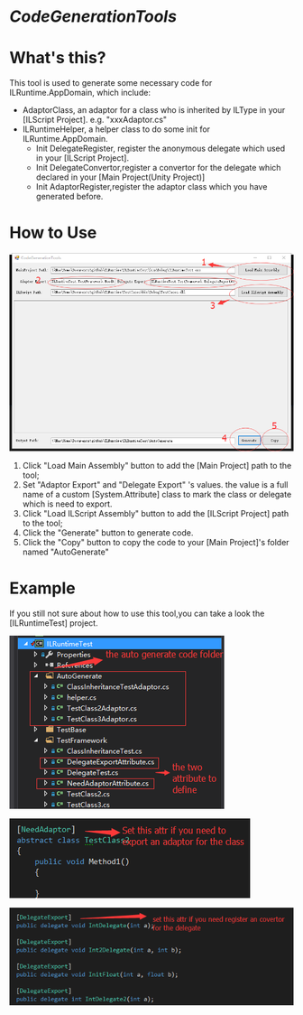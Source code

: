 *CodeGenerationTools*
============
**What's this?**
============
This tool is used to generate some necessary code for ILRuntime.AppDomain, which include:
* AdaptorClass, an adaptor for a class who is inherited by ILType in your [ILScript Project]. e.g. "xxxAdaptor.cs"
* ILRuntimeHelper, a helper class to do some init for ILRuntime.AppDomain.
    * Init DelegateRegister, register the anonymous delegate which used in your [ILScript Project].
    * Init DelegateConvertor,register a convertor for the delegate which declared in your [Main Project(Unity Project)]
    * Init AdaptorRegister,register the adaptor class which you have generated before.

**How to Use**
============
![picture1](./pic_1.png)

1. Click "Load Main Assembly" button to add the [Main Project] path to the tool;
2. Set "Adaptor Export" and "Delegate Export" 's values. the value is a full name of a custom [System.Attribute] class to mark the class or delegate which is need to export.
3. Click "Load ILScript Assembly" button to add the [ILScript Project] path to the tool;
4. Click the "Generate" button to generate code.
5. Click the "Copy" button to copy the code to your [Main Project]'s folder named "AutoGenerate" 

**Example**
==============
If you still not sure about how to use this tool,you can take a look the [ILRuntimeTest] project.

![picture1](./pic_2.png)

![picture1](./pic_3.png)

![picture1](./pic_4.png)
